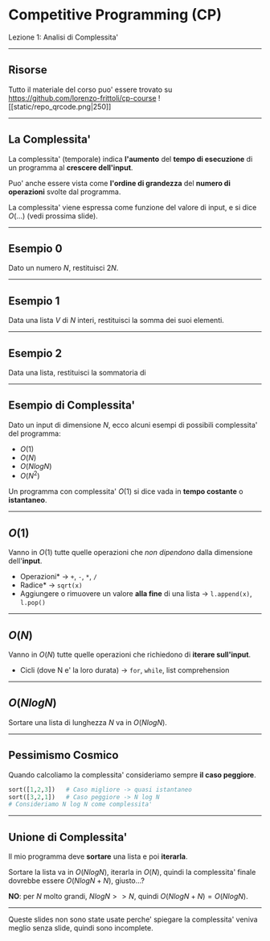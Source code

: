 # Competitive Programming (CP)
Lezione 1: Analisi di Complessita'

---

## Risorse
Tutto il materiale del corso puo' essere trovato su https://github.com/lorenzo-frittoli/cp-course
![[static/repo_qrcode.png|250]]

---

## La Complessita'
La complessita' (temporale) indica **l'aumento** del **tempo di esecuzione** di un programma al **crescere dell'input**.

Puo' anche essere vista come **l'ordine di grandezza** del **numero di operazioni** svolte dal programma.

La complessita' viene espressa come funzione del valore di input, e si dice $O(...)$ (vedi prossima slide).

---

## Esempio 0
Dato un numero $N$, restituisci $2N$.

---

## Esempio 1
Data una lista $V$ di $N$ interi, restituisci la somma dei suoi elementi.

---

## Esempio 2
Data una lista, restituisci la sommatoria di 

---

## Esempio di Complessita'
Dato un input di dimensione $N$, ecco alcuni esempi di possibili complessita' del programma:
- $O(1)$
- $O(N)$
- $O(N logN)$
- $O(N^2)$

Un programma con complessita' $O(1)$ si dice vada in **tempo costante** o **istantaneo**.

---

## $O(1)$
Vanno in $O(1)$ tutte quelle operazioni che *non dipendono* dalla dimensione dell'**input**.
- Operazioni*    ->  `+`, `-`, `*`, `/`
- Radice*    ->  `sqrt(x)`
- Aggiungere o rimuovere un valore **alla fine** di una lista ->  `l.append(x)`, `l.pop()`

---

## $O(N)$
Vanno in $O(N)$ tutte quelle operazioni che richiedono di **iterare sull'input**.
- Cicli (dove N e' la loro durata) ->  `for`, `while`, list comprehension

----

## $O(NlogN)$
Sortare una lista di lunghezza $N$ va in $O(NlogN)$.

---

## Pessimismo Cosmico
Quando calcoliamo la complessita' consideriamo sempre **il caso peggiore**.

```py
sort([1,2,3])   # Caso migliore -> quasi istantaneo
sort([3,2,1])   # Caso peggiore -> N log N
# Consideriamo N log N come complessita'
```

---

## Unione di Complessita'
Il mio programma deve **sortare** una lista e poi **iterarla**.

Sortare la lista va in $O(NlogN)$, iterarla in $O(N)$, quindi la complessita' finale dovrebbe essere $O(NlogN + N)$, giusto...?

**NO**: per $N$ molto grandi, $NlogN >> N$, quindi $O(NlogN + N) = O(NlogN)$.

---

Queste slides non sono state usate perche' spiegare la complessita' veniva meglio senza slide, quindi sono incomplete.
